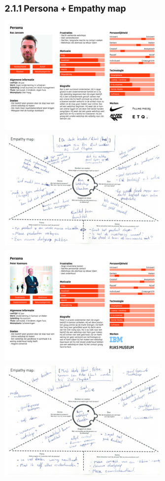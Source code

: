 # 2.1.1 Persona + Empathy map



![](../../.gitbook/assets/persona1.jpg)

![](../../.gitbook/assets/em-bas.jpeg)

![](../../.gitbook/assets/persona2.jpg)

![](../../.gitbook/assets/em-peter.jpeg)


